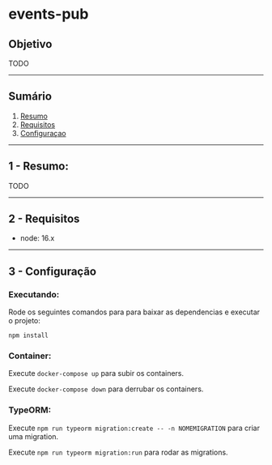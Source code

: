 # events-pub

## Objetivo
TODO

***
## Sumário
1. [Resumo](#1---resumo)
2. [Requisitos](#2---requisitos)
3. [Configuraçao](#3---configuração)

***
## 1 - Resumo:

TODO
***

## 2 - Requisitos
* node: 16.x

***

## 3 - Configuração



### Executando:

Rode os seguintes comandos para para baixar as dependencias e  executar o projeto:

```
npm install
```

### Container:

Execute `docker-compose up` para subir os containers.

Execute `docker-compose down` para derrubar os containers.


### TypeORM:

Execute `npm run typeorm migration:create -- -n NOMEMIGRATION` para criar uma migration.

Execute `npm run typeorm migration:run` para rodar as migrations.
